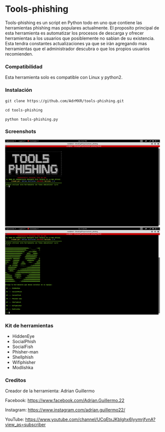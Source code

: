 # Tools-phishing
Tools-phishing es un script en Python todo en uno que contiene las herramientas phishing mas populares actualmente. El proposito principal de esta herramienta es automatizar los procesos de descarga y ofrecer herramientas a los usuarios que posiblemente no sabìan de su existencia. Esta tendra constantes actualizaciones ya que se iràn agregando mas herramientas que el administrador descubra o que los propios usuarios recomienden.


### Compatibilidad 

Esta herramienta solo es compatible con Linux y python2.


### Instalación 

```
git clone https://github.com/AdrMXR/tools-phishing.git
```
```
cd tools-phishing
```
```
python tools-phishing.py 
```

### Screenshots

![alt img](screenshot1.png)
![alt img](screenshot2.png)

### Kit de herramientas
* HiddenEye
* SocialPhish
* SocialFish
* Phisher-man
* Shellphish
* Wifiphisher
* Modlishka


### Creditos
Creador de la herramienta: Adrian Guillermo

Facebook: https://www.facebook.com/Adrian.Guillermo.22

Instagram: https://www.instagram.com/adrian.guillermo22/

YouTube: https://www.youtube.com/channel/UCqEtxJKbIghx6lyymrjfvnA?view_as=subscriber


